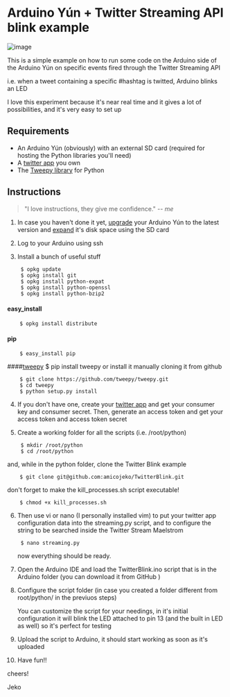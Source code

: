 # Arduino Yún + Twitter Streaming API blink example
![image](http://i.imgur.com/gwWNge2l.jpg)

This is a simple example on how to run some code on the Arduino side of the Arduino Yún on specific events fired through the Twitter Streaming API

i.e. when a tweet containing a specific #hashtag is twitted, Arduino blinks an LED

I love this experiment because it's near real time and it gives a lot of possibilities, and it's very easy to set up

## Requirements

* An Arduino Yún (obviously) with an external SD card (required for hosting the Python libraries you'll need)
* A [twitter app](https://apps.twitter.com/) you own
* The [Tweepy library](https://github.com/tweepy/tweepy) for Python 

## Instructions

> "I love instructions, they give me confidence."
> -- <cite>me</cite>

1. In case you haven't done it yet, [upgrade](http://arduino.cc/en/Tutorial/YunSysupgrade) your Arduino Yún to the latest version and [expand](http://arduino.cc/en/Tutorial/ExpandingYunDiskSpace) it's disk space using the SD card
2. Log to your Arduino using ssh
3. Install a bunch of useful stuff

		$ opkg update
		$ opkg install git
		$ opkg install python-expat
		$ opkg install python-openssl
		$ opkg install python-bzip2
#### easy_install
		$ opkg install distribute
#### pip
		$ easy_install pip
####[tweepy](https://github.com/tweepy/tweepy)
		$ pip install tweepy
or install it manually cloning it from github
		
		$ git clone https://github.com/tweepy/tweepy.git
		$ cd tweepy
		$ python setup.py install

4. If you don't have one, create your [twitter app](https://apps.twitter.com/) 
and get your consumer key and consumer secret. Then, generate an access token and get your access token and access token secret

5. Create a working folder for all the scripts (i.e. /root/python)
		
		$ mkdir /root/python
		$ cd /root/python
and, while in the python folder, clone the Twitter Blink example

		$ git clone git@github.com:amicojeko/TwitterBlink.git
don't forget to make the kill_processes.sh script executable!
		
		$ chmod +x kill_processes.sh

6. Then use vi or nano (I personally installed vim) to put your twitter app configuration data into the streaming.py script, and to configure the string to be searched inside the Twitter Stream Maelstrom

		$ nano streaming.py

	now everything should be ready. 

7. Open the Arduino IDE and load the TwitterBlink.ino script that is in the Arduino folder (you can download it from GitHub )

8. Configure the script folder (in case you created a folder different from root/python/ in the previuos steps)
	
	You can customize the script for your needings, in it's initial configuration it will blink the LED attached to pin 13 (and the built in LED as well) so it's perfect for testing

9. Upload the script to Arduino, it should start working as soon as it's uploaded

10. Have fun!!

cheers!

Jeko 